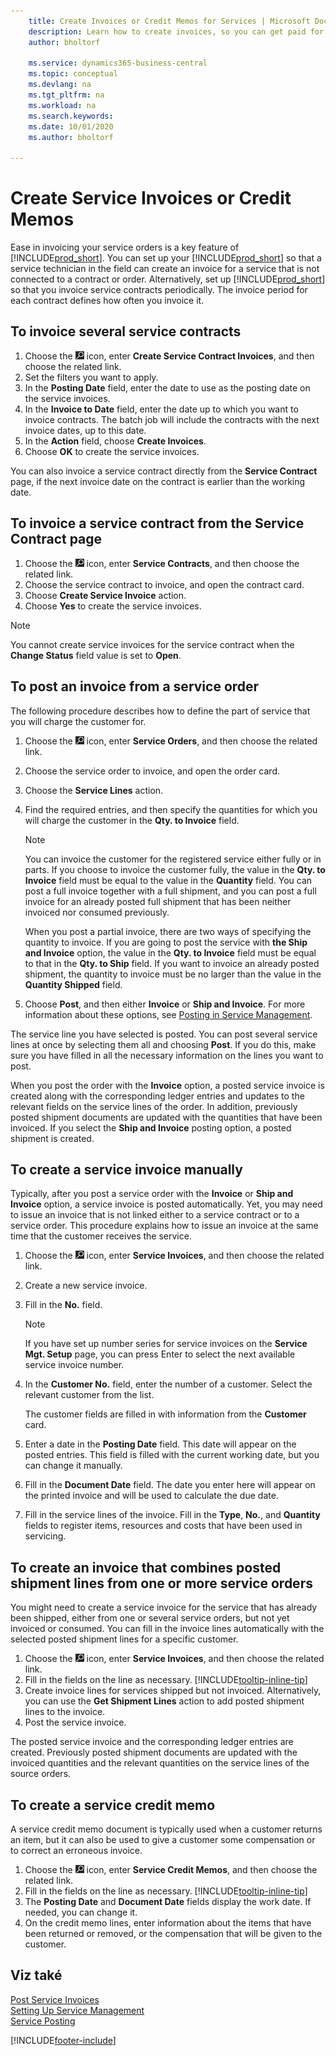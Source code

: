 ```yaml
---
    title: Create Invoices or Credit Memos for Services | Microsoft Docs
    description: Learn how to create invoices, so you can get paid for your service.
    author: bholtorf

    ms.service: dynamics365-business-central
    ms.topic: conceptual
    ms.devlang: na
    ms.tgt_pltfrm: na
    ms.workload: na
    ms.search.keywords:
    ms.date: 10/01/2020
    ms.author: bholtorf

---
```

# Create Service Invoices or Credit Memos
Ease in invoicing your service orders is a key feature of [!INCLUDE[prod_short](includes/prod_short.md)]. You can set up your [!INCLUDE[prod_short](includes/prod_short.md)] so that a service technician in the field can create an invoice for a service that is not connected to a contract or order. Alternatively, set up [!INCLUDE[prod_short](includes/prod_short.md)] so that you invoice service contracts periodically. The invoice period for each contract defines how often you invoice it.

## To invoice several service contracts

1. Choose the ![Lightbulb that opens the Tell Me feature](media/ui-search/search_small.png "Tell me what you want to do") icon, enter **Create Service Contract Invoices**, and then choose the related link.
2. Set the filters you want to apply.
3. In the **Posting Date** field, enter the date to use as the posting date on the service invoices.
4. In the **Invoice to Date** field, enter the date up to which you want to invoice contracts. The batch job will include the contracts with the next invoice dates, up to this date.
5. In the **Action** field, choose **Create Invoices**.
6. Choose **OK** to create the service invoices.

You can also invoice a service contract directly from the **Service Contract** page, if the next invoice date on the contract is earlier than the working date.

## To invoice a service contract from the Service Contract page
1. Choose the ![Lightbulb that opens the Tell Me feature](media/ui-search/search_small.png "Tell me what you want to do") icon, enter **Service Contracts**, and then choose the related link.
2. Choose the service contract to invoice, and open the contract card.
3. Choose **Create Service Invoice** action.
4. Choose **Yes** to create the service invoices.

> [!NOTE]  
> You cannot create service invoices for the service contract when the **Change Status** field value is set to **Open**.

## To post an invoice from a service order
The following procedure describes how to define the part of service that you will charge the customer for.

1. Choose the ![Lightbulb that opens the Tell Me feature](media/ui-search/search_small.png "Tell me what you want to do") icon, enter **Service Orders**, and then choose the related link.
2. Choose the service order to invoice, and open the order card.
3. Choose the **Service Lines** action.
4. Find the required entries, and then specify the quantities for which you will charge the customer in the **Qty. to Invoice** field.

   > [!NOTE]  
   > You can invoice the customer for the registered service either fully or in parts. If you choose to invoice the customer fully, the value in the **Qty. to Invoice** field must be equal to the value in the **Quantity** field. You can post a full invoice together with a full shipment, and you can post a full invoice for an already posted full shipment that has been neither invoiced nor consumed previously.
   >
   > When you post a partial invoice, there are two ways of specifying the quantity to invoice. If you are going to post the service with **the Ship and Invoice** option, the value in the **Qty. to Invoice** field must be equal to that in the **Qty. to Ship** field. If you want to invoice an already posted shipment, the quantity to invoice must be no larger than the value in the **Quantity Shipped** field.

5. Choose **Post**, and then either **Invoice** or **Ship and Invoice**. For more information about these options, see [Posting in Service Management](service-service-posting.md).

The service line you have selected is posted. You can post several service lines at once by selecting them all and choosing **Post**. If you do this, make sure you have filled in all the necessary information on the lines you want to post.

When you post the order with the **Invoice** option, a posted service invoice is created along with the corresponding ledger entries and updates to the relevant fields on the service lines of the order. In addition, previously posted shipment documents are updated with the quantities that have been invoiced. If you select the **Ship and Invoice** posting option, a posted shipment is created.

## To create a service invoice manually
Typically, after you post a service order with the **Invoice** or **Ship and Invoice** option, a service invoice is posted automatically. Yet, you may need to issue an invoice that is not linked either to a service contract or to a service order. This procedure explains how to issue an invoice at the same time that the customer receives the service.

1. Choose the ![Lightbulb that opens the Tell Me feature](media/ui-search/search_small.png "Tell me what you want to do") icon, enter **Service Invoices**, and then choose the related link.
2. Create a new service invoice.
3. Fill in the **No.** field.

   > [!NOTE]  
   > If you have set up number series for service invoices on the **Service Mgt. Setup** page, you can press Enter to select the next available service invoice number.

4. In the **Customer No.** field, enter the number of a customer. Select the relevant customer from the list.

   The customer fields are filled in with information from the **Customer** card.

5. Enter a date in the **Posting Date** field. This date will appear on the posted entries. This field is filled with the current working date, but you can change it manually.
6. Fill in the **Document Date** field. The date you enter here will appear on the printed invoice and will be used to calculate the due date.
7. Fill in the service lines of the invoice. Fill in the **Type**, **No.**, and **Quantity** fields to register items, resources and costs that have been used in servicing.

## To create an invoice that combines posted shipment lines from one or more service orders
You might need to create a service invoice for the service that has already been shipped, either from one or several service orders, but not yet invoiced or consumed. You can fill in the invoice lines automatically with the selected posted shipment lines for a specific customer.

1. Choose the ![Lightbulb that opens the Tell Me feature](media/ui-search/search_small.png "Tell me what you want to do") icon, enter **Service Invoices**, and then choose the related link.
2. Fill in the fields on the line as necessary. [!INCLUDE[tooltip-inline-tip](includes/tooltip-inline-tip_md.md)]
3. Create invoice lines for services shipped but not invoiced. Alternatively, you can use the **Get Shipment Lines** action to add posted shipment lines to the invoice.
4. Post the service invoice.

The posted service invoice and the corresponding ledger entries are created. Previously posted shipment documents are updated with the invoiced quantities and the relevant quantities on the service lines of the source orders.

## To create a service credit memo
A service credit memo document is typically used when a customer returns an item, but it can also be used to give a customer some compensation or to correct an erroneous invoice.

1. Choose the ![Lightbulb that opens the Tell Me feature](media/ui-search/search_small.png "Tell me what you want to do") icon, enter **Service Credit Memos**, and then choose the related link.
2. Fill in the fields on the line as necessary. [!INCLUDE[tooltip-inline-tip](includes/tooltip-inline-tip_md.md)]
3. The **Posting Date** and **Document Date** fields display the work date. If needed, you can change it.
4. On the credit memo lines, enter information about the items that have been returned or removed, or the compensation that will be given to the customer.

## Viz také
[Post Service Invoices](service-how-to-post-service-orders.md)  
[Setting Up Service Management](service-setup-service.md)  
[Service Posting](service-service-posting.md)


[!INCLUDE[footer-include](includes/footer-banner.md)]